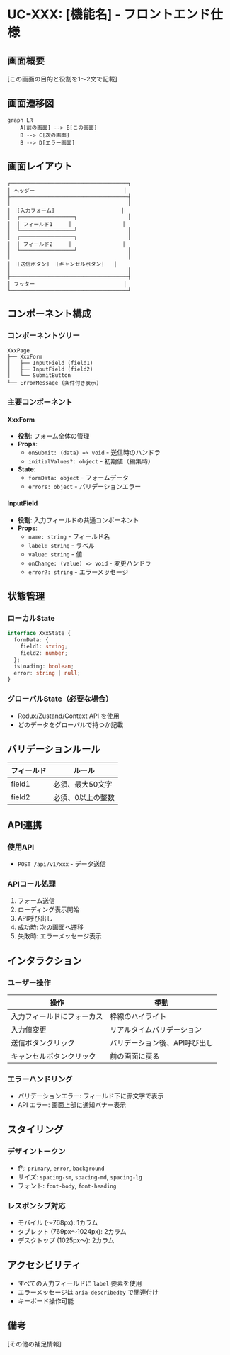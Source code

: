 # UC-XXX: [機能名] - フロントエンド仕様

## 画面概要
[この画面の目的と役割を1〜2文で記載]

## 画面遷移図

```mermaid
graph LR
    A[前の画面] --> B[この画面]
    B --> C[次の画面]
    B --> D[エラー画面]
```

## 画面レイアウト

```
┌─────────────────────────────────────┐
│ ヘッダー                            │
├─────────────────────────────────────┤
│                                     │
│  [入力フォーム]                     │
│  ┌─────────────────┐                │
│  │ フィールド1     │                │
│  └─────────────────┘                │
│  ┌─────────────────┐                │
│  │ フィールド2     │                │
│  └─────────────────┘                │
│                                     │
│  [送信ボタン]  [キャンセルボタン]   │
│                                     │
├─────────────────────────────────────┤
│ フッター                            │
└─────────────────────────────────────┘
```

## コンポーネント構成

### コンポーネントツリー
```
XxxPage
├── XxxForm
│   ├── InputField (field1)
│   ├── InputField (field2)
│   └── SubmitButton
└── ErrorMessage (条件付き表示)
```

### 主要コンポーネント

#### XxxForm
- **役割**: フォーム全体の管理
- **Props**:
  - `onSubmit: (data) => void` - 送信時のハンドラ
  - `initialValues?: object` - 初期値（編集時）
- **State**:
  - `formData: object` - フォームデータ
  - `errors: object` - バリデーションエラー

#### InputField
- **役割**: 入力フィールドの共通コンポーネント
- **Props**:
  - `name: string` - フィールド名
  - `label: string` - ラベル
  - `value: string` - 値
  - `onChange: (value) => void` - 変更ハンドラ
  - `error?: string` - エラーメッセージ

## 状態管理

### ローカルState
```typescript
interface XxxState {
  formData: {
    field1: string;
    field2: number;
  };
  isLoading: boolean;
  error: string | null;
}
```

### グローバルState（必要な場合）
- Redux/Zustand/Context API を使用
- どのデータをグローバルで持つか記載

## バリデーションルール

| フィールド | ルール |
|-----------|--------|
| field1 | 必須、最大50文字 |
| field2 | 必須、0以上の整数 |

## API連携

### 使用API
- `POST /api/v1/xxx` - データ送信

### APIコール処理
1. フォーム送信
2. ローディング表示開始
3. API呼び出し
4. 成功時: 次の画面へ遷移
5. 失敗時: エラーメッセージ表示

## インタラクション

### ユーザー操作
| 操作 | 挙動 |
|------|------|
| 入力フィールドにフォーカス | 枠線のハイライト |
| 入力値変更 | リアルタイムバリデーション |
| 送信ボタンクリック | バリデーション後、API呼び出し |
| キャンセルボタンクリック | 前の画面に戻る |

### エラーハンドリング
- バリデーションエラー: フィールド下に赤文字で表示
- API エラー: 画面上部に通知バナー表示

## スタイリング

### デザイントークン
- 色: `primary`, `error`, `background`
- サイズ: `spacing-sm`, `spacing-md`, `spacing-lg`
- フォント: `font-body`, `font-heading`

### レスポンシブ対応
- モバイル (〜768px): 1カラム
- タブレット (769px〜1024px): 2カラム
- デスクトップ (1025px〜): 2カラム

## アクセシビリティ
- すべての入力フィールドに `label` 要素を使用
- エラーメッセージは `aria-describedby` で関連付け
- キーボード操作可能

## 備考
[その他の補足情報]

